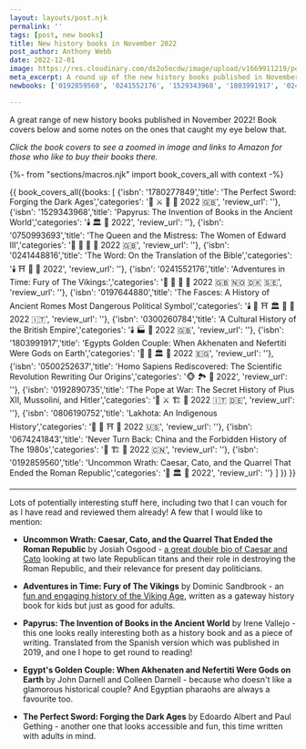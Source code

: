 ```yaml
---
layout: layouts/post.njk
permalink: ''
tags: [post, new books]
title: New history books in November 2022
post_author: Anthony Webb
date: 2022-12-01
image: https://res.cloudinary.com/ds2o5ecdw/image/upload/v1669911219/posts/Nov22_HistoryBooks.png 
meta_excerpt: A round up of the new history books published in November 2022
newbooks: ['0192859560', '0241552176', '1529343968', '1803991917', '0241448816', '1780277849']

---
```

A great range of new history books published in November 2022! Book covers below and some notes on the ones that caught my eye below that.

_Click the book covers to see a zoomed in image and links to Amazon for those who like to buy their books there._

{%- from "sections/macros.njk" import book_covers_all with context -%}

{{ book_covers_all({books: 
[
{'isbn': '1780277849','title': 'The Perfect Sword: Forging the Dark Ages','categories': '🚽 ⚔️ 🏰 🥐 2022 🇬🇧', 'review_url': ''},
{'isbn': '1529343968','title': 'Papyrus: The Invention of Books in the Ancient World','categories': '🕯️ 🏛️ 🥐 2022', 'review_url': ''},
{'isbn': '0750993693','title': 'The Queen and the Mistress: The Women of Edward III','categories': '👑 🚽 🏰 🥐 2022 🇬🇧', 'review_url': ''},
{'isbn': '0241448816','title': 'The Word: On the Translation of the Bible','categories': '🕯️ ⛩️ 🥐 🍜 2022', 'review_url': ''},
{'isbn': '0241552176','title': 'Adventures in Time: Fury of The Vikings:','categories': '👑 🚽 🏰 🥐 2022 🇬🇧 🇳🇴 🇩🇰 🇸🇪', 'review_url': ''},
{'isbn': '0197644880','title': 'The Fasces: A History of Ancient Romes Most Dangerous Political Symbol','categories': '🕯️ 👑 ⛩️ 🏛️ 🥐 🍔 2022 🇮🇹', 'review_url': ''},
{'isbn': '0300260784','title': 'A Cultural History of the British Empire','categories': '🕯️ 🏭 🍭 2022 🇬🇧', 'review_url': ''},
{'isbn': '1803991917','title': 'Egypts Golden Couple: When Akhenaten and Nefertiti Were Gods on Earth','categories': '👑 🚽 🏛️ 🍗 2022 🇪🇬', 'review_url': ''},
{'isbn': '0500252637','title': 'Homo Sapiens Rediscovered: The Scientific Revolution Rewriting Our Origins','categories': '🐵 🏞️ 🍭 2022', 'review_url': ''},
{'isbn': '0192890735','title': 'The Pope at War: The Secret History of Pius XII, Mussolini, and Hitler','categories': '👑 ⚔️ 🏗️ 🥐 2022 🇮🇹 🇩🇪', 'review_url': ''},
{'isbn': '0806190752','title': 'Lakhota: An Indigenous History','categories': '👑 🚽 ⛩️ 🍔 2022 🇺🇸', 'review_url': ''},
{'isbn': '0674241843','title': 'Never Turn Back: China and the Forbidden History of The 1980s','categories': '👑 🏗️ 🍜 2022 🇨🇳', 'review_url': ''},
{'isbn': '0192859560','title': 'Uncommon Wrath: Caesar, Cato, and the Quarrel That Ended the Roman Republic','categories': '👑 🏛️ 🥐 2022', 'review_url': ''}
]
}) }}

---
Lots of potentially interesting stuff here, including two that I can vouch for as I have read and reviewed them already! A few that I would like to mention:

- __Uncommon Wrath: Caesar, Cato, and the Quarrel That Ended the Roman Republic__ by Josiah Osgood - [a great double bio of Caesar and Cato](https://pophist-ssg-test.glitch.me/posts/reviews/2022-12-02-review-uncommon_wrath/) looking at two late Republican titans and their role in destroying the Roman Republic, and their relevance for present day politicians.

- __Adventures in Time: Fury of The Vikings__ by Dominic Sandbrook - an [fun and engaging history of the Viking Age](https://pophist-ssg-test.glitch.me/posts/reviews/2022-11-29-review-adventures_in_time_vikings/), written as a gateway history book for kids but just as good for adults.

- __Papyrus: The Invention of Books in the Ancient World__ by Irene Vallejo - this one looks really interesting both as a history book and as a piece of writing. Translated from the Spanish version which was published in 2019, and one I hope to get round to reading!

- __Egypt's Golden Couple: When Akhenaten and Nefertiti Were Gods on Earth__ by John Darnell and Colleen Darnell - because who doesn't like a glamorous historical couple? And Egyptian pharaohs are always a favourite too.

- __The Perfect Sword: Forging the Dark Ages__ by Edoardo Albert and Paul Gething - another one that looks accessible and fun, this time written with adults in mind.
